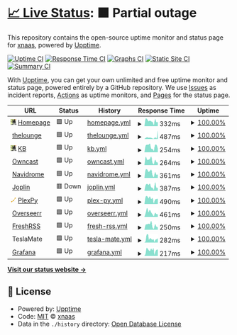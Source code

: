 # [📈 Live Status](https://status.xnaas.info): <!--live status--> **🟧 Partial outage**

This repository contains the open-source uptime monitor and status page for [xnaas](https://xnaas.info/), powered by [Upptime](https://github.com/upptime/upptime).

[![Uptime CI](https://github.com/xnaas/status/workflows/Uptime%20CI/badge.svg)](https://github.com/xnaas/status/actions?query=workflow%3A%22Uptime+CI%22)
[![Response Time CI](https://github.com/xnaas/status/workflows/Response%20Time%20CI/badge.svg)](https://github.com/xnaas/status/actions?query=workflow%3A%22Response+Time+CI%22)
[![Graphs CI](https://github.com/xnaas/status/workflows/Graphs%20CI/badge.svg)](https://github.com/xnaas/status/actions?query=workflow%3A%22Graphs+CI%22)
[![Static Site CI](https://github.com/xnaas/status/workflows/Static%20Site%20CI/badge.svg)](https://github.com/xnaas/status/actions?query=workflow%3A%22Static+Site+CI%22)
[![Summary CI](https://github.com/xnaas/status/workflows/Summary%20CI/badge.svg)](https://github.com/xnaas/status/actions?query=workflow%3A%22Summary+CI%22)

With [Upptime](https://upptime.js.org), you can get your own unlimited and free uptime monitor and status page, powered entirely by a GitHub repository. We use [Issues](https://github.com/xnaas/status/issues) as incident reports, [Actions](https://github.com/xnaas/status/actions) as uptime monitors, and [Pages](https://status.xnaas.info) for the status page.

<!--start: status pages-->
<!-- This summary is generated by Upptime (https://github.com/upptime/upptime) -->
<!-- Do not edit this manually, your changes will be overwritten -->
<!-- prettier-ignore -->
| URL | Status | History | Response Time | Uptime |
| --- | ------ | ------- | ------------- | ------ |
| <img alt="" src="https://raw.githubusercontent.com/xnaas/kb.xnaas.info/master/src/docs/favicon.ico" height="13"> [Homepage](https://xnaas.info) | 🟩 Up | [homepage.yml](https://github.com/xnaas/status/commits/HEAD/history/homepage.yml) | <details><summary><img alt="Response time graph" src="./graphs/homepage/response-time-week.png" height="20"> 332ms</summary><br><a href="https://status.xnaas.info/history/homepage"><img alt="Response time 324" src="https://img.shields.io/endpoint?url=https%3A%2F%2Fraw.githubusercontent.com%2Fxnaas%2Fstatus%2FHEAD%2Fapi%2Fhomepage%2Fresponse-time.json"></a><br><a href="https://status.xnaas.info/history/homepage"><img alt="24-hour response time 279" src="https://img.shields.io/endpoint?url=https%3A%2F%2Fraw.githubusercontent.com%2Fxnaas%2Fstatus%2FHEAD%2Fapi%2Fhomepage%2Fresponse-time-day.json"></a><br><a href="https://status.xnaas.info/history/homepage"><img alt="7-day response time 332" src="https://img.shields.io/endpoint?url=https%3A%2F%2Fraw.githubusercontent.com%2Fxnaas%2Fstatus%2FHEAD%2Fapi%2Fhomepage%2Fresponse-time-week.json"></a><br><a href="https://status.xnaas.info/history/homepage"><img alt="30-day response time 326" src="https://img.shields.io/endpoint?url=https%3A%2F%2Fraw.githubusercontent.com%2Fxnaas%2Fstatus%2FHEAD%2Fapi%2Fhomepage%2Fresponse-time-month.json"></a><br><a href="https://status.xnaas.info/history/homepage"><img alt="1-year response time 324" src="https://img.shields.io/endpoint?url=https%3A%2F%2Fraw.githubusercontent.com%2Fxnaas%2Fstatus%2FHEAD%2Fapi%2Fhomepage%2Fresponse-time-year.json"></a></details> | <details><summary><a href="https://status.xnaas.info/history/homepage">100.00%</a></summary><a href="https://status.xnaas.info/history/homepage"><img alt="All-time uptime 99.95%" src="https://img.shields.io/endpoint?url=https%3A%2F%2Fraw.githubusercontent.com%2Fxnaas%2Fstatus%2FHEAD%2Fapi%2Fhomepage%2Fuptime.json"></a><br><a href="https://status.xnaas.info/history/homepage"><img alt="24-hour uptime 100.00%" src="https://img.shields.io/endpoint?url=https%3A%2F%2Fraw.githubusercontent.com%2Fxnaas%2Fstatus%2FHEAD%2Fapi%2Fhomepage%2Fuptime-day.json"></a><br><a href="https://status.xnaas.info/history/homepage"><img alt="7-day uptime 100.00%" src="https://img.shields.io/endpoint?url=https%3A%2F%2Fraw.githubusercontent.com%2Fxnaas%2Fstatus%2FHEAD%2Fapi%2Fhomepage%2Fuptime-week.json"></a><br><a href="https://status.xnaas.info/history/homepage"><img alt="30-day uptime 100.00%" src="https://img.shields.io/endpoint?url=https%3A%2F%2Fraw.githubusercontent.com%2Fxnaas%2Fstatus%2FHEAD%2Fapi%2Fhomepage%2Fuptime-month.json"></a><br><a href="https://status.xnaas.info/history/homepage"><img alt="1-year uptime 99.95%" src="https://img.shields.io/endpoint?url=https%3A%2F%2Fraw.githubusercontent.com%2Fxnaas%2Fstatus%2FHEAD%2Fapi%2Fhomepage%2Fuptime-year.json"></a></details>
| <img alt="" src="https://irc.xnaas.info/favicon.ico" height="13"> [thelounge](https://irc.xnaas.info) | 🟩 Up | [thelounge.yml](https://github.com/xnaas/status/commits/HEAD/history/thelounge.yml) | <details><summary><img alt="Response time graph" src="./graphs/thelounge/response-time-week.png" height="20"> 487ms</summary><br><a href="https://status.xnaas.info/history/thelounge"><img alt="Response time 306" src="https://img.shields.io/endpoint?url=https%3A%2F%2Fraw.githubusercontent.com%2Fxnaas%2Fstatus%2FHEAD%2Fapi%2Fthelounge%2Fresponse-time.json"></a><br><a href="https://status.xnaas.info/history/thelounge"><img alt="24-hour response time 2307" src="https://img.shields.io/endpoint?url=https%3A%2F%2Fraw.githubusercontent.com%2Fxnaas%2Fstatus%2FHEAD%2Fapi%2Fthelounge%2Fresponse-time-day.json"></a><br><a href="https://status.xnaas.info/history/thelounge"><img alt="7-day response time 487" src="https://img.shields.io/endpoint?url=https%3A%2F%2Fraw.githubusercontent.com%2Fxnaas%2Fstatus%2FHEAD%2Fapi%2Fthelounge%2Fresponse-time-week.json"></a><br><a href="https://status.xnaas.info/history/thelounge"><img alt="30-day response time 362" src="https://img.shields.io/endpoint?url=https%3A%2F%2Fraw.githubusercontent.com%2Fxnaas%2Fstatus%2FHEAD%2Fapi%2Fthelounge%2Fresponse-time-month.json"></a><br><a href="https://status.xnaas.info/history/thelounge"><img alt="1-year response time 306" src="https://img.shields.io/endpoint?url=https%3A%2F%2Fraw.githubusercontent.com%2Fxnaas%2Fstatus%2FHEAD%2Fapi%2Fthelounge%2Fresponse-time-year.json"></a></details> | <details><summary><a href="https://status.xnaas.info/history/thelounge">100.00%</a></summary><a href="https://status.xnaas.info/history/thelounge"><img alt="All-time uptime 99.95%" src="https://img.shields.io/endpoint?url=https%3A%2F%2Fraw.githubusercontent.com%2Fxnaas%2Fstatus%2FHEAD%2Fapi%2Fthelounge%2Fuptime.json"></a><br><a href="https://status.xnaas.info/history/thelounge"><img alt="24-hour uptime 100.00%" src="https://img.shields.io/endpoint?url=https%3A%2F%2Fraw.githubusercontent.com%2Fxnaas%2Fstatus%2FHEAD%2Fapi%2Fthelounge%2Fuptime-day.json"></a><br><a href="https://status.xnaas.info/history/thelounge"><img alt="7-day uptime 100.00%" src="https://img.shields.io/endpoint?url=https%3A%2F%2Fraw.githubusercontent.com%2Fxnaas%2Fstatus%2FHEAD%2Fapi%2Fthelounge%2Fuptime-week.json"></a><br><a href="https://status.xnaas.info/history/thelounge"><img alt="30-day uptime 100.00%" src="https://img.shields.io/endpoint?url=https%3A%2F%2Fraw.githubusercontent.com%2Fxnaas%2Fstatus%2FHEAD%2Fapi%2Fthelounge%2Fuptime-month.json"></a><br><a href="https://status.xnaas.info/history/thelounge"><img alt="1-year uptime 99.95%" src="https://img.shields.io/endpoint?url=https%3A%2F%2Fraw.githubusercontent.com%2Fxnaas%2Fstatus%2FHEAD%2Fapi%2Fthelounge%2Fuptime-year.json"></a></details>
| <img alt="" src="https://raw.githubusercontent.com/xnaas/kb.xnaas.info/master/src/docs/favicon.ico" height="13"> [KB](https://kb.xnaas.info) | 🟩 Up | [kb.yml](https://github.com/xnaas/status/commits/HEAD/history/kb.yml) | <details><summary><img alt="Response time graph" src="./graphs/kb/response-time-week.png" height="20"> 254ms</summary><br><a href="https://status.xnaas.info/history/kb"><img alt="Response time 309" src="https://img.shields.io/endpoint?url=https%3A%2F%2Fraw.githubusercontent.com%2Fxnaas%2Fstatus%2FHEAD%2Fapi%2Fkb%2Fresponse-time.json"></a><br><a href="https://status.xnaas.info/history/kb"><img alt="24-hour response time 155" src="https://img.shields.io/endpoint?url=https%3A%2F%2Fraw.githubusercontent.com%2Fxnaas%2Fstatus%2FHEAD%2Fapi%2Fkb%2Fresponse-time-day.json"></a><br><a href="https://status.xnaas.info/history/kb"><img alt="7-day response time 254" src="https://img.shields.io/endpoint?url=https%3A%2F%2Fraw.githubusercontent.com%2Fxnaas%2Fstatus%2FHEAD%2Fapi%2Fkb%2Fresponse-time-week.json"></a><br><a href="https://status.xnaas.info/history/kb"><img alt="30-day response time 308" src="https://img.shields.io/endpoint?url=https%3A%2F%2Fraw.githubusercontent.com%2Fxnaas%2Fstatus%2FHEAD%2Fapi%2Fkb%2Fresponse-time-month.json"></a><br><a href="https://status.xnaas.info/history/kb"><img alt="1-year response time 309" src="https://img.shields.io/endpoint?url=https%3A%2F%2Fraw.githubusercontent.com%2Fxnaas%2Fstatus%2FHEAD%2Fapi%2Fkb%2Fresponse-time-year.json"></a></details> | <details><summary><a href="https://status.xnaas.info/history/kb">100.00%</a></summary><a href="https://status.xnaas.info/history/kb"><img alt="All-time uptime 99.95%" src="https://img.shields.io/endpoint?url=https%3A%2F%2Fraw.githubusercontent.com%2Fxnaas%2Fstatus%2FHEAD%2Fapi%2Fkb%2Fuptime.json"></a><br><a href="https://status.xnaas.info/history/kb"><img alt="24-hour uptime 100.00%" src="https://img.shields.io/endpoint?url=https%3A%2F%2Fraw.githubusercontent.com%2Fxnaas%2Fstatus%2FHEAD%2Fapi%2Fkb%2Fuptime-day.json"></a><br><a href="https://status.xnaas.info/history/kb"><img alt="7-day uptime 100.00%" src="https://img.shields.io/endpoint?url=https%3A%2F%2Fraw.githubusercontent.com%2Fxnaas%2Fstatus%2FHEAD%2Fapi%2Fkb%2Fuptime-week.json"></a><br><a href="https://status.xnaas.info/history/kb"><img alt="30-day uptime 100.00%" src="https://img.shields.io/endpoint?url=https%3A%2F%2Fraw.githubusercontent.com%2Fxnaas%2Fstatus%2FHEAD%2Fapi%2Fkb%2Fuptime-month.json"></a><br><a href="https://status.xnaas.info/history/kb"><img alt="1-year uptime 99.95%" src="https://img.shields.io/endpoint?url=https%3A%2F%2Fraw.githubusercontent.com%2Fxnaas%2Fstatus%2FHEAD%2Fapi%2Fkb%2Fuptime-year.json"></a></details>
| <img alt="" src="https://raw.githubusercontent.com/owncast/owncast/develop/webroot/img/favicon/favicon-32x32.png" height="13"> [Owncast](https://live.xnaas.info) | 🟩 Up | [owncast.yml](https://github.com/xnaas/status/commits/HEAD/history/owncast.yml) | <details><summary><img alt="Response time graph" src="./graphs/owncast/response-time-week.png" height="20"> 264ms</summary><br><a href="https://status.xnaas.info/history/owncast"><img alt="Response time 269" src="https://img.shields.io/endpoint?url=https%3A%2F%2Fraw.githubusercontent.com%2Fxnaas%2Fstatus%2FHEAD%2Fapi%2Fowncast%2Fresponse-time.json"></a><br><a href="https://status.xnaas.info/history/owncast"><img alt="24-hour response time 143" src="https://img.shields.io/endpoint?url=https%3A%2F%2Fraw.githubusercontent.com%2Fxnaas%2Fstatus%2FHEAD%2Fapi%2Fowncast%2Fresponse-time-day.json"></a><br><a href="https://status.xnaas.info/history/owncast"><img alt="7-day response time 264" src="https://img.shields.io/endpoint?url=https%3A%2F%2Fraw.githubusercontent.com%2Fxnaas%2Fstatus%2FHEAD%2Fapi%2Fowncast%2Fresponse-time-week.json"></a><br><a href="https://status.xnaas.info/history/owncast"><img alt="30-day response time 307" src="https://img.shields.io/endpoint?url=https%3A%2F%2Fraw.githubusercontent.com%2Fxnaas%2Fstatus%2FHEAD%2Fapi%2Fowncast%2Fresponse-time-month.json"></a><br><a href="https://status.xnaas.info/history/owncast"><img alt="1-year response time 269" src="https://img.shields.io/endpoint?url=https%3A%2F%2Fraw.githubusercontent.com%2Fxnaas%2Fstatus%2FHEAD%2Fapi%2Fowncast%2Fresponse-time-year.json"></a></details> | <details><summary><a href="https://status.xnaas.info/history/owncast">100.00%</a></summary><a href="https://status.xnaas.info/history/owncast"><img alt="All-time uptime 99.95%" src="https://img.shields.io/endpoint?url=https%3A%2F%2Fraw.githubusercontent.com%2Fxnaas%2Fstatus%2FHEAD%2Fapi%2Fowncast%2Fuptime.json"></a><br><a href="https://status.xnaas.info/history/owncast"><img alt="24-hour uptime 100.00%" src="https://img.shields.io/endpoint?url=https%3A%2F%2Fraw.githubusercontent.com%2Fxnaas%2Fstatus%2FHEAD%2Fapi%2Fowncast%2Fuptime-day.json"></a><br><a href="https://status.xnaas.info/history/owncast"><img alt="7-day uptime 100.00%" src="https://img.shields.io/endpoint?url=https%3A%2F%2Fraw.githubusercontent.com%2Fxnaas%2Fstatus%2FHEAD%2Fapi%2Fowncast%2Fuptime-week.json"></a><br><a href="https://status.xnaas.info/history/owncast"><img alt="30-day uptime 100.00%" src="https://img.shields.io/endpoint?url=https%3A%2F%2Fraw.githubusercontent.com%2Fxnaas%2Fstatus%2FHEAD%2Fapi%2Fowncast%2Fuptime-month.json"></a><br><a href="https://status.xnaas.info/history/owncast"><img alt="1-year uptime 99.95%" src="https://img.shields.io/endpoint?url=https%3A%2F%2Fraw.githubusercontent.com%2Fxnaas%2Fstatus%2FHEAD%2Fapi%2Fowncast%2Fuptime-year.json"></a></details>
| <img alt="" src="https://raw.githubusercontent.com/navidrome/navidrome/master/resources/logo-192x192.png" height="13"> [Navidrome](https://music.xnaas.info) | 🟩 Up | [navidrome.yml](https://github.com/xnaas/status/commits/HEAD/history/navidrome.yml) | <details><summary><img alt="Response time graph" src="./graphs/navidrome/response-time-week.png" height="20"> 361ms</summary><br><a href="https://status.xnaas.info/history/navidrome"><img alt="Response time 349" src="https://img.shields.io/endpoint?url=https%3A%2F%2Fraw.githubusercontent.com%2Fxnaas%2Fstatus%2FHEAD%2Fapi%2Fnavidrome%2Fresponse-time.json"></a><br><a href="https://status.xnaas.info/history/navidrome"><img alt="24-hour response time 231" src="https://img.shields.io/endpoint?url=https%3A%2F%2Fraw.githubusercontent.com%2Fxnaas%2Fstatus%2FHEAD%2Fapi%2Fnavidrome%2Fresponse-time-day.json"></a><br><a href="https://status.xnaas.info/history/navidrome"><img alt="7-day response time 361" src="https://img.shields.io/endpoint?url=https%3A%2F%2Fraw.githubusercontent.com%2Fxnaas%2Fstatus%2FHEAD%2Fapi%2Fnavidrome%2Fresponse-time-week.json"></a><br><a href="https://status.xnaas.info/history/navidrome"><img alt="30-day response time 370" src="https://img.shields.io/endpoint?url=https%3A%2F%2Fraw.githubusercontent.com%2Fxnaas%2Fstatus%2FHEAD%2Fapi%2Fnavidrome%2Fresponse-time-month.json"></a><br><a href="https://status.xnaas.info/history/navidrome"><img alt="1-year response time 349" src="https://img.shields.io/endpoint?url=https%3A%2F%2Fraw.githubusercontent.com%2Fxnaas%2Fstatus%2FHEAD%2Fapi%2Fnavidrome%2Fresponse-time-year.json"></a></details> | <details><summary><a href="https://status.xnaas.info/history/navidrome">100.00%</a></summary><a href="https://status.xnaas.info/history/navidrome"><img alt="All-time uptime 100.00%" src="https://img.shields.io/endpoint?url=https%3A%2F%2Fraw.githubusercontent.com%2Fxnaas%2Fstatus%2FHEAD%2Fapi%2Fnavidrome%2Fuptime.json"></a><br><a href="https://status.xnaas.info/history/navidrome"><img alt="24-hour uptime 100.00%" src="https://img.shields.io/endpoint?url=https%3A%2F%2Fraw.githubusercontent.com%2Fxnaas%2Fstatus%2FHEAD%2Fapi%2Fnavidrome%2Fuptime-day.json"></a><br><a href="https://status.xnaas.info/history/navidrome"><img alt="7-day uptime 100.00%" src="https://img.shields.io/endpoint?url=https%3A%2F%2Fraw.githubusercontent.com%2Fxnaas%2Fstatus%2FHEAD%2Fapi%2Fnavidrome%2Fuptime-week.json"></a><br><a href="https://status.xnaas.info/history/navidrome"><img alt="30-day uptime 100.00%" src="https://img.shields.io/endpoint?url=https%3A%2F%2Fraw.githubusercontent.com%2Fxnaas%2Fstatus%2FHEAD%2Fapi%2Fnavidrome%2Fuptime-month.json"></a><br><a href="https://status.xnaas.info/history/navidrome"><img alt="1-year uptime 100.00%" src="https://img.shields.io/endpoint?url=https%3A%2F%2Fraw.githubusercontent.com%2Fxnaas%2Fstatus%2FHEAD%2Fapi%2Fnavidrome%2Fuptime-year.json"></a></details>
| <img alt="" src="https://raw.githubusercontent.com/laurent22/joplin/dev/Assets/SquareIcon512.png" height="13"> [Joplin](https://notes.xnaas.info) | 🟥 Down | [joplin.yml](https://github.com/xnaas/status/commits/HEAD/history/joplin.yml) | <details><summary><img alt="Response time graph" src="./graphs/joplin/response-time-week.png" height="20"> 387ms</summary><br><a href="https://status.xnaas.info/history/joplin"><img alt="Response time 340" src="https://img.shields.io/endpoint?url=https%3A%2F%2Fraw.githubusercontent.com%2Fxnaas%2Fstatus%2FHEAD%2Fapi%2Fjoplin%2Fresponse-time.json"></a><br><a href="https://status.xnaas.info/history/joplin"><img alt="24-hour response time 654" src="https://img.shields.io/endpoint?url=https%3A%2F%2Fraw.githubusercontent.com%2Fxnaas%2Fstatus%2FHEAD%2Fapi%2Fjoplin%2Fresponse-time-day.json"></a><br><a href="https://status.xnaas.info/history/joplin"><img alt="7-day response time 387" src="https://img.shields.io/endpoint?url=https%3A%2F%2Fraw.githubusercontent.com%2Fxnaas%2Fstatus%2FHEAD%2Fapi%2Fjoplin%2Fresponse-time-week.json"></a><br><a href="https://status.xnaas.info/history/joplin"><img alt="30-day response time 364" src="https://img.shields.io/endpoint?url=https%3A%2F%2Fraw.githubusercontent.com%2Fxnaas%2Fstatus%2FHEAD%2Fapi%2Fjoplin%2Fresponse-time-month.json"></a><br><a href="https://status.xnaas.info/history/joplin"><img alt="1-year response time 340" src="https://img.shields.io/endpoint?url=https%3A%2F%2Fraw.githubusercontent.com%2Fxnaas%2Fstatus%2FHEAD%2Fapi%2Fjoplin%2Fresponse-time-year.json"></a></details> | <details><summary><a href="https://status.xnaas.info/history/joplin">100.00%</a></summary><a href="https://status.xnaas.info/history/joplin"><img alt="All-time uptime 100.00%" src="https://img.shields.io/endpoint?url=https%3A%2F%2Fraw.githubusercontent.com%2Fxnaas%2Fstatus%2FHEAD%2Fapi%2Fjoplin%2Fuptime.json"></a><br><a href="https://status.xnaas.info/history/joplin"><img alt="24-hour uptime 99.99%" src="https://img.shields.io/endpoint?url=https%3A%2F%2Fraw.githubusercontent.com%2Fxnaas%2Fstatus%2FHEAD%2Fapi%2Fjoplin%2Fuptime-day.json"></a><br><a href="https://status.xnaas.info/history/joplin"><img alt="7-day uptime 100.00%" src="https://img.shields.io/endpoint?url=https%3A%2F%2Fraw.githubusercontent.com%2Fxnaas%2Fstatus%2FHEAD%2Fapi%2Fjoplin%2Fuptime-week.json"></a><br><a href="https://status.xnaas.info/history/joplin"><img alt="30-day uptime 100.00%" src="https://img.shields.io/endpoint?url=https%3A%2F%2Fraw.githubusercontent.com%2Fxnaas%2Fstatus%2FHEAD%2Fapi%2Fjoplin%2Fuptime-month.json"></a><br><a href="https://status.xnaas.info/history/joplin"><img alt="1-year uptime 100.00%" src="https://img.shields.io/endpoint?url=https%3A%2F%2Fraw.githubusercontent.com%2Fxnaas%2Fstatus%2FHEAD%2Fapi%2Fjoplin%2Fuptime-year.json"></a></details>
| <img alt="" src="https://raw.githubusercontent.com/Tautulli/Tautulli/master/data/interfaces/default/images/favicon/favicon-32x32.png" height="13"> [PlexPy](https://plexpy.xnaas.info) | 🟩 Up | [plex-py.yml](https://github.com/xnaas/status/commits/HEAD/history/plex-py.yml) | <details><summary><img alt="Response time graph" src="./graphs/plex-py/response-time-week.png" height="20"> 490ms</summary><br><a href="https://status.xnaas.info/history/plex-py"><img alt="Response time 406" src="https://img.shields.io/endpoint?url=https%3A%2F%2Fraw.githubusercontent.com%2Fxnaas%2Fstatus%2FHEAD%2Fapi%2Fplex-py%2Fresponse-time.json"></a><br><a href="https://status.xnaas.info/history/plex-py"><img alt="24-hour response time 466" src="https://img.shields.io/endpoint?url=https%3A%2F%2Fraw.githubusercontent.com%2Fxnaas%2Fstatus%2FHEAD%2Fapi%2Fplex-py%2Fresponse-time-day.json"></a><br><a href="https://status.xnaas.info/history/plex-py"><img alt="7-day response time 490" src="https://img.shields.io/endpoint?url=https%3A%2F%2Fraw.githubusercontent.com%2Fxnaas%2Fstatus%2FHEAD%2Fapi%2Fplex-py%2Fresponse-time-week.json"></a><br><a href="https://status.xnaas.info/history/plex-py"><img alt="30-day response time 458" src="https://img.shields.io/endpoint?url=https%3A%2F%2Fraw.githubusercontent.com%2Fxnaas%2Fstatus%2FHEAD%2Fapi%2Fplex-py%2Fresponse-time-month.json"></a><br><a href="https://status.xnaas.info/history/plex-py"><img alt="1-year response time 406" src="https://img.shields.io/endpoint?url=https%3A%2F%2Fraw.githubusercontent.com%2Fxnaas%2Fstatus%2FHEAD%2Fapi%2Fplex-py%2Fresponse-time-year.json"></a></details> | <details><summary><a href="https://status.xnaas.info/history/plex-py">100.00%</a></summary><a href="https://status.xnaas.info/history/plex-py"><img alt="All-time uptime 99.95%" src="https://img.shields.io/endpoint?url=https%3A%2F%2Fraw.githubusercontent.com%2Fxnaas%2Fstatus%2FHEAD%2Fapi%2Fplex-py%2Fuptime.json"></a><br><a href="https://status.xnaas.info/history/plex-py"><img alt="24-hour uptime 100.00%" src="https://img.shields.io/endpoint?url=https%3A%2F%2Fraw.githubusercontent.com%2Fxnaas%2Fstatus%2FHEAD%2Fapi%2Fplex-py%2Fuptime-day.json"></a><br><a href="https://status.xnaas.info/history/plex-py"><img alt="7-day uptime 100.00%" src="https://img.shields.io/endpoint?url=https%3A%2F%2Fraw.githubusercontent.com%2Fxnaas%2Fstatus%2FHEAD%2Fapi%2Fplex-py%2Fuptime-week.json"></a><br><a href="https://status.xnaas.info/history/plex-py"><img alt="30-day uptime 100.00%" src="https://img.shields.io/endpoint?url=https%3A%2F%2Fraw.githubusercontent.com%2Fxnaas%2Fstatus%2FHEAD%2Fapi%2Fplex-py%2Fuptime-month.json"></a><br><a href="https://status.xnaas.info/history/plex-py"><img alt="1-year uptime 99.95%" src="https://img.shields.io/endpoint?url=https%3A%2F%2Fraw.githubusercontent.com%2Fxnaas%2Fstatus%2FHEAD%2Fapi%2Fplex-py%2Fuptime-year.json"></a></details>
| <img alt="" src="https://raw.githubusercontent.com/sct/overseerr/develop/public/favicon.ico" height="13"> [Overseerr](https://request.xnaas.info) | 🟩 Up | [overseerr.yml](https://github.com/xnaas/status/commits/HEAD/history/overseerr.yml) | <details><summary><img alt="Response time graph" src="./graphs/overseerr/response-time-week.png" height="20"> 461ms</summary><br><a href="https://status.xnaas.info/history/overseerr"><img alt="Response time 444" src="https://img.shields.io/endpoint?url=https%3A%2F%2Fraw.githubusercontent.com%2Fxnaas%2Fstatus%2FHEAD%2Fapi%2Foverseerr%2Fresponse-time.json"></a><br><a href="https://status.xnaas.info/history/overseerr"><img alt="24-hour response time 290" src="https://img.shields.io/endpoint?url=https%3A%2F%2Fraw.githubusercontent.com%2Fxnaas%2Fstatus%2FHEAD%2Fapi%2Foverseerr%2Fresponse-time-day.json"></a><br><a href="https://status.xnaas.info/history/overseerr"><img alt="7-day response time 461" src="https://img.shields.io/endpoint?url=https%3A%2F%2Fraw.githubusercontent.com%2Fxnaas%2Fstatus%2FHEAD%2Fapi%2Foverseerr%2Fresponse-time-week.json"></a><br><a href="https://status.xnaas.info/history/overseerr"><img alt="30-day response time 476" src="https://img.shields.io/endpoint?url=https%3A%2F%2Fraw.githubusercontent.com%2Fxnaas%2Fstatus%2FHEAD%2Fapi%2Foverseerr%2Fresponse-time-month.json"></a><br><a href="https://status.xnaas.info/history/overseerr"><img alt="1-year response time 444" src="https://img.shields.io/endpoint?url=https%3A%2F%2Fraw.githubusercontent.com%2Fxnaas%2Fstatus%2FHEAD%2Fapi%2Foverseerr%2Fresponse-time-year.json"></a></details> | <details><summary><a href="https://status.xnaas.info/history/overseerr">100.00%</a></summary><a href="https://status.xnaas.info/history/overseerr"><img alt="All-time uptime 99.95%" src="https://img.shields.io/endpoint?url=https%3A%2F%2Fraw.githubusercontent.com%2Fxnaas%2Fstatus%2FHEAD%2Fapi%2Foverseerr%2Fuptime.json"></a><br><a href="https://status.xnaas.info/history/overseerr"><img alt="24-hour uptime 100.00%" src="https://img.shields.io/endpoint?url=https%3A%2F%2Fraw.githubusercontent.com%2Fxnaas%2Fstatus%2FHEAD%2Fapi%2Foverseerr%2Fuptime-day.json"></a><br><a href="https://status.xnaas.info/history/overseerr"><img alt="7-day uptime 100.00%" src="https://img.shields.io/endpoint?url=https%3A%2F%2Fraw.githubusercontent.com%2Fxnaas%2Fstatus%2FHEAD%2Fapi%2Foverseerr%2Fuptime-week.json"></a><br><a href="https://status.xnaas.info/history/overseerr"><img alt="30-day uptime 100.00%" src="https://img.shields.io/endpoint?url=https%3A%2F%2Fraw.githubusercontent.com%2Fxnaas%2Fstatus%2FHEAD%2Fapi%2Foverseerr%2Fuptime-month.json"></a><br><a href="https://status.xnaas.info/history/overseerr"><img alt="1-year uptime 99.95%" src="https://img.shields.io/endpoint?url=https%3A%2F%2Fraw.githubusercontent.com%2Fxnaas%2Fstatus%2FHEAD%2Fapi%2Foverseerr%2Fuptime-year.json"></a></details>
| <img alt="" src="https://raw.githubusercontent.com/FreshRSS/FreshRSS/edge/p/favicon.ico" height="13"> [FreshRSS](https://rss.xnaas.info) | 🟩 Up | [fresh-rss.yml](https://github.com/xnaas/status/commits/HEAD/history/fresh-rss.yml) | <details><summary><img alt="Response time graph" src="./graphs/fresh-rss/response-time-week.png" height="20"> 250ms</summary><br><a href="https://status.xnaas.info/history/fresh-rss"><img alt="Response time 241" src="https://img.shields.io/endpoint?url=https%3A%2F%2Fraw.githubusercontent.com%2Fxnaas%2Fstatus%2FHEAD%2Fapi%2Ffresh-rss%2Fresponse-time.json"></a><br><a href="https://status.xnaas.info/history/fresh-rss"><img alt="24-hour response time 139" src="https://img.shields.io/endpoint?url=https%3A%2F%2Fraw.githubusercontent.com%2Fxnaas%2Fstatus%2FHEAD%2Fapi%2Ffresh-rss%2Fresponse-time-day.json"></a><br><a href="https://status.xnaas.info/history/fresh-rss"><img alt="7-day response time 250" src="https://img.shields.io/endpoint?url=https%3A%2F%2Fraw.githubusercontent.com%2Fxnaas%2Fstatus%2FHEAD%2Fapi%2Ffresh-rss%2Fresponse-time-week.json"></a><br><a href="https://status.xnaas.info/history/fresh-rss"><img alt="30-day response time 256" src="https://img.shields.io/endpoint?url=https%3A%2F%2Fraw.githubusercontent.com%2Fxnaas%2Fstatus%2FHEAD%2Fapi%2Ffresh-rss%2Fresponse-time-month.json"></a><br><a href="https://status.xnaas.info/history/fresh-rss"><img alt="1-year response time 241" src="https://img.shields.io/endpoint?url=https%3A%2F%2Fraw.githubusercontent.com%2Fxnaas%2Fstatus%2FHEAD%2Fapi%2Ffresh-rss%2Fresponse-time-year.json"></a></details> | <details><summary><a href="https://status.xnaas.info/history/fresh-rss">100.00%</a></summary><a href="https://status.xnaas.info/history/fresh-rss"><img alt="All-time uptime 99.95%" src="https://img.shields.io/endpoint?url=https%3A%2F%2Fraw.githubusercontent.com%2Fxnaas%2Fstatus%2FHEAD%2Fapi%2Ffresh-rss%2Fuptime.json"></a><br><a href="https://status.xnaas.info/history/fresh-rss"><img alt="24-hour uptime 100.00%" src="https://img.shields.io/endpoint?url=https%3A%2F%2Fraw.githubusercontent.com%2Fxnaas%2Fstatus%2FHEAD%2Fapi%2Ffresh-rss%2Fuptime-day.json"></a><br><a href="https://status.xnaas.info/history/fresh-rss"><img alt="7-day uptime 100.00%" src="https://img.shields.io/endpoint?url=https%3A%2F%2Fraw.githubusercontent.com%2Fxnaas%2Fstatus%2FHEAD%2Fapi%2Ffresh-rss%2Fuptime-week.json"></a><br><a href="https://status.xnaas.info/history/fresh-rss"><img alt="30-day uptime 100.00%" src="https://img.shields.io/endpoint?url=https%3A%2F%2Fraw.githubusercontent.com%2Fxnaas%2Fstatus%2FHEAD%2Fapi%2Ffresh-rss%2Fuptime-month.json"></a><br><a href="https://status.xnaas.info/history/fresh-rss"><img alt="1-year uptime 99.95%" src="https://img.shields.io/endpoint?url=https%3A%2F%2Fraw.githubusercontent.com%2Fxnaas%2Fstatus%2FHEAD%2Fapi%2Ffresh-rss%2Fuptime-year.json"></a></details>
| <img alt="" src="https://raw.githubusercontent.com/adriankumpf/teslamate/master/website/static/img/favicon.ico" height="13"> TeslaMate | 🟩 Up | [tesla-mate.yml](https://github.com/xnaas/status/commits/HEAD/history/tesla-mate.yml) | <details><summary><img alt="Response time graph" src="./graphs/tesla-mate/response-time-week.png" height="20"> 282ms</summary><br><a href="https://status.xnaas.info/history/tesla-mate"><img alt="Response time 371" src="https://img.shields.io/endpoint?url=https%3A%2F%2Fraw.githubusercontent.com%2Fxnaas%2Fstatus%2FHEAD%2Fapi%2Ftesla-mate%2Fresponse-time.json"></a><br><a href="https://status.xnaas.info/history/tesla-mate"><img alt="24-hour response time 322" src="https://img.shields.io/endpoint?url=https%3A%2F%2Fraw.githubusercontent.com%2Fxnaas%2Fstatus%2FHEAD%2Fapi%2Ftesla-mate%2Fresponse-time-day.json"></a><br><a href="https://status.xnaas.info/history/tesla-mate"><img alt="7-day response time 282" src="https://img.shields.io/endpoint?url=https%3A%2F%2Fraw.githubusercontent.com%2Fxnaas%2Fstatus%2FHEAD%2Fapi%2Ftesla-mate%2Fresponse-time-week.json"></a><br><a href="https://status.xnaas.info/history/tesla-mate"><img alt="30-day response time 314" src="https://img.shields.io/endpoint?url=https%3A%2F%2Fraw.githubusercontent.com%2Fxnaas%2Fstatus%2FHEAD%2Fapi%2Ftesla-mate%2Fresponse-time-month.json"></a><br><a href="https://status.xnaas.info/history/tesla-mate"><img alt="1-year response time 371" src="https://img.shields.io/endpoint?url=https%3A%2F%2Fraw.githubusercontent.com%2Fxnaas%2Fstatus%2FHEAD%2Fapi%2Ftesla-mate%2Fresponse-time-year.json"></a></details> | <details><summary><a href="https://status.xnaas.info/history/tesla-mate">100.00%</a></summary><a href="https://status.xnaas.info/history/tesla-mate"><img alt="All-time uptime 99.79%" src="https://img.shields.io/endpoint?url=https%3A%2F%2Fraw.githubusercontent.com%2Fxnaas%2Fstatus%2FHEAD%2Fapi%2Ftesla-mate%2Fuptime.json"></a><br><a href="https://status.xnaas.info/history/tesla-mate"><img alt="24-hour uptime 100.00%" src="https://img.shields.io/endpoint?url=https%3A%2F%2Fraw.githubusercontent.com%2Fxnaas%2Fstatus%2FHEAD%2Fapi%2Ftesla-mate%2Fuptime-day.json"></a><br><a href="https://status.xnaas.info/history/tesla-mate"><img alt="7-day uptime 100.00%" src="https://img.shields.io/endpoint?url=https%3A%2F%2Fraw.githubusercontent.com%2Fxnaas%2Fstatus%2FHEAD%2Fapi%2Ftesla-mate%2Fuptime-week.json"></a><br><a href="https://status.xnaas.info/history/tesla-mate"><img alt="30-day uptime 99.81%" src="https://img.shields.io/endpoint?url=https%3A%2F%2Fraw.githubusercontent.com%2Fxnaas%2Fstatus%2FHEAD%2Fapi%2Ftesla-mate%2Fuptime-month.json"></a><br><a href="https://status.xnaas.info/history/tesla-mate"><img alt="1-year uptime 99.79%" src="https://img.shields.io/endpoint?url=https%3A%2F%2Fraw.githubusercontent.com%2Fxnaas%2Fstatus%2FHEAD%2Fapi%2Ftesla-mate%2Fuptime-year.json"></a></details>
| <img alt="" src="https://raw.githubusercontent.com/adriankumpf/teslamate/master/website/static/img/favicon.ico" height="13"> [Grafana](https://teslag.xnaas.info) | 🟩 Up | [grafana.yml](https://github.com/xnaas/status/commits/HEAD/history/grafana.yml) | <details><summary><img alt="Response time graph" src="./graphs/grafana/response-time-week.png" height="20"> 217ms</summary><br><a href="https://status.xnaas.info/history/grafana"><img alt="Response time 311" src="https://img.shields.io/endpoint?url=https%3A%2F%2Fraw.githubusercontent.com%2Fxnaas%2Fstatus%2FHEAD%2Fapi%2Fgrafana%2Fresponse-time.json"></a><br><a href="https://status.xnaas.info/history/grafana"><img alt="24-hour response time 246" src="https://img.shields.io/endpoint?url=https%3A%2F%2Fraw.githubusercontent.com%2Fxnaas%2Fstatus%2FHEAD%2Fapi%2Fgrafana%2Fresponse-time-day.json"></a><br><a href="https://status.xnaas.info/history/grafana"><img alt="7-day response time 217" src="https://img.shields.io/endpoint?url=https%3A%2F%2Fraw.githubusercontent.com%2Fxnaas%2Fstatus%2FHEAD%2Fapi%2Fgrafana%2Fresponse-time-week.json"></a><br><a href="https://status.xnaas.info/history/grafana"><img alt="30-day response time 296" src="https://img.shields.io/endpoint?url=https%3A%2F%2Fraw.githubusercontent.com%2Fxnaas%2Fstatus%2FHEAD%2Fapi%2Fgrafana%2Fresponse-time-month.json"></a><br><a href="https://status.xnaas.info/history/grafana"><img alt="1-year response time 311" src="https://img.shields.io/endpoint?url=https%3A%2F%2Fraw.githubusercontent.com%2Fxnaas%2Fstatus%2FHEAD%2Fapi%2Fgrafana%2Fresponse-time-year.json"></a></details> | <details><summary><a href="https://status.xnaas.info/history/grafana">100.00%</a></summary><a href="https://status.xnaas.info/history/grafana"><img alt="All-time uptime 99.93%" src="https://img.shields.io/endpoint?url=https%3A%2F%2Fraw.githubusercontent.com%2Fxnaas%2Fstatus%2FHEAD%2Fapi%2Fgrafana%2Fuptime.json"></a><br><a href="https://status.xnaas.info/history/grafana"><img alt="24-hour uptime 100.00%" src="https://img.shields.io/endpoint?url=https%3A%2F%2Fraw.githubusercontent.com%2Fxnaas%2Fstatus%2FHEAD%2Fapi%2Fgrafana%2Fuptime-day.json"></a><br><a href="https://status.xnaas.info/history/grafana"><img alt="7-day uptime 100.00%" src="https://img.shields.io/endpoint?url=https%3A%2F%2Fraw.githubusercontent.com%2Fxnaas%2Fstatus%2FHEAD%2Fapi%2Fgrafana%2Fuptime-week.json"></a><br><a href="https://status.xnaas.info/history/grafana"><img alt="30-day uptime 99.91%" src="https://img.shields.io/endpoint?url=https%3A%2F%2Fraw.githubusercontent.com%2Fxnaas%2Fstatus%2FHEAD%2Fapi%2Fgrafana%2Fuptime-month.json"></a><br><a href="https://status.xnaas.info/history/grafana"><img alt="1-year uptime 99.93%" src="https://img.shields.io/endpoint?url=https%3A%2F%2Fraw.githubusercontent.com%2Fxnaas%2Fstatus%2FHEAD%2Fapi%2Fgrafana%2Fuptime-year.json"></a></details>

<!--end: status pages-->

[**Visit our status website →**](https://status.xnaas.info)

## 📄 License

- Powered by: [Upptime](https://github.com/upptime/upptime)
- Code: [MIT](./LICENSE) © [xnaas](https://xnaas.info/)
- Data in the `./history` directory: [Open Database License](https://opendatacommons.org/licenses/odbl/1-0/)
